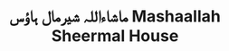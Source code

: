 ---
title: "ماشاءاللہ شیرمال ہاؤس Mashaallah Sheermal House"
url: /karachi/mshllh-shyrml-hw-s-mashaallah-sheermal-house/
shop: shop
---